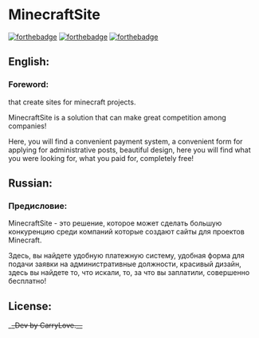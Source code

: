 # MinecraftSite

[![forthebadge](https://forthebadge.com/images/badges/built-with-love.svg)](https://forthebadge.com)
[![forthebadge](https://forthebadge.com/images/badges/uses-html.svg)](https://forthebadge.com)
[![forthebadge](https://forthebadge.com/images/badges/built-by-hipsters.svg)](https://forthebadge.com)

## English:

### Foreword:

that create sites for minecraft projects.

MinecraftSite is a solution that can make great competition among companies!

Here,
you will find a convenient payment system,
a convenient form for applying for administrative posts,
beautiful design, here you will find what you were looking for,
what you paid for, completely free!

## Russian:

### Предисловие:

MinecraftSite - это решение, которое может сделать большую конкуренцию среди компаний
которые создают сайты для проектов Minecraft.


Здесь,
вы найдете удобную платежную систему,
удобная форма для подачи заявки на административные должности,
красивый дизайн, здесь вы найдете то, что искали,
то, за что вы заплатили, совершенно бесплатно!

## License:



_~~_Dev by CarryLove.__~~
